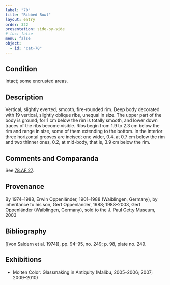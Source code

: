 ```yaml
---
label: "70"
title: "Ribbed Bowl"
layout: entry
order: 322
presentation: side-by-side
# toc: false
menu: false
object:
  - id: "cat-70"
---
```


## Condition

Intact; some encrusted areas.

## Description

Vertical, slightly everted, smooth, fire-rounded rim. Deep body decorated with 19 vertical, slightly oblique ribs, unequal in size. The upper part of the body is ground; for 1 cm below the rim is totally smooth, and lower down traces of the ribs become visible. Ribs begin from 1.9 to 2.3 cm below the rim and range in size, some of them extending to the bottom. In the interior three horizontal grooves are incised; one wider, 0.4, at 0.7 cm below the rim and two thinner ones, 0.2, at mid-body, that is, 3.9 cm below the rim.

## Comments and Comparanda

See [78.AF.27](#cat).

## Provenance

By 1974–1988, Erwin Oppenländer, 1901–1988 (Waiblingen, Germany), by inheritance to his son, Gert Oppenländer, 1988; 1988–2003, Gert Oppenländer (Waiblingen, Germany), sold to the J. Paul Getty Museum, 2003

## Bibliography

[[von Saldern et al. 1974]], pp. 94–95, no. 249; p. 98, plate no. 249.

## Exhibitions

-   Molten Color: Glassmaking in Antiquity (Malibu, 2005–2006; 2007; 2009–2010)